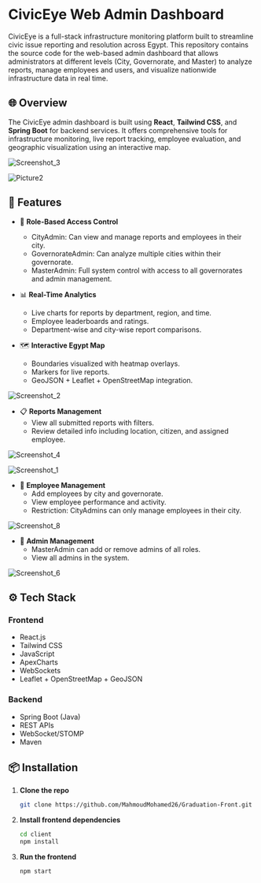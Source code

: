 # CivicEye Web Admin Dashboard

CivicEye is a full-stack infrastructure monitoring platform built to streamline civic issue reporting and resolution across Egypt. This repository contains the source code for the web-based admin dashboard that allows administrators at different levels (City, Governorate, and Master) to analyze reports, manage employees and users, and visualize nationwide infrastructure data in real time.

## 🌐 Overview

The CivicEye admin dashboard is built using **React**, **Tailwind CSS**, and **Spring Boot** for backend services. It offers comprehensive tools for infrastructure monitoring, live report tracking, employee evaluation, and geographic visualization using an interactive map.

![Screenshot_3](https://github.com/user-attachments/assets/b91cf1e3-a843-444f-956b-3248f83ad839)

![Picture2](https://github.com/user-attachments/assets/9c419954-8fe5-4d7e-b7c4-5395d8e0bd57)

## 🧩 Features

- 🔐 **Role-Based Access Control**
  - CityAdmin: Can view and manage reports and employees in their city.
  - GovernorateAdmin: Can analyze multiple cities within their governorate.
  - MasterAdmin: Full system control with access to all governorates and admin management.

- 📊 **Real-Time Analytics**
  - Live charts for reports by department, region, and time.
  - Employee leaderboards and ratings.
  - Department-wise and city-wise report comparisons.

- 🗺️ **Interactive Egypt Map**
  - Boundaries visualized with heatmap overlays.
  - Markers for live reports.
  - GeoJSON + Leaflet + OpenStreetMap integration.
  
![Screenshot_2](https://github.com/user-attachments/assets/cdcefcef-90d5-47bb-a1bd-23341e709792)

- 📋 **Reports Management**
  - View all submitted reports with filters.
  - Review detailed info including location, citizen, and assigned employee.

![Screenshot_4](https://github.com/user-attachments/assets/af01239c-8649-4404-a177-7547d10811ac)

![Screenshot_1](https://github.com/user-attachments/assets/77f6f261-f1f5-4517-b21e-49dbc7e25d17)


- 👷 **Employee Management**
  - Add employees by city and governorate.
  - View employee performance and activity.
  - Restriction: CityAdmins can only manage employees in their city.

![Screenshot_8](https://github.com/user-attachments/assets/95a60ebf-f951-42b0-a92a-1872db3065ce)


- 👤 **Admin Management**
  - MasterAdmin can add or remove admins of all roles.
  - View all admins in the system.

![Screenshot_6](https://github.com/user-attachments/assets/cde8af14-6998-478b-8ed0-4a325d2d6bda)


## ⚙️ Tech Stack

### Frontend
- React.js
- Tailwind CSS
- JavaScript
- ApexCharts
- WebSockets
- Leaflet + OpenStreetMap + GeoJSON

### Backend
- Spring Boot (Java)
- REST APIs
- WebSocket/STOMP
- Maven

## 📦 Installation

1. **Clone the repo**
   ```bash
   git clone https://github.com/MahmoudMohamed26/Graduation-Front.git
   
2. **Install frontend dependencies**
   ```bash
   cd client
   npm install
   
3. **Run the frontend**
   ```bash
   npm start

